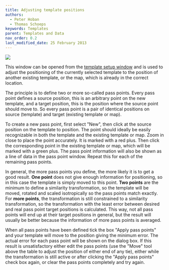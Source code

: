 ```yaml
---
title: Adjusting template positions
authors:
  - Peter Hoban
  - Thomas Schoeps
keywords: Templates
parent: Templates and Data
nav_order: 0.2
last_modified_date: 25 February 2013
---
```


![ ](images/template_adjust.png)

This window can be opened from the [template setup window](templates.md#setup) and is used to adjust the positioning of the currently selected template to the position of another existing template, or the map, which is already in the correct location.

The principle is to define two or more so-called pass points. Every pass point defines a source position, this is an arbitrary point on the new template, and a target position, this is the position where the source point should move to. So every pass point is a pair of identical positions on source (template) and target (existing template or map).

To create a new pass point, first select "New", then click at the source position on the template to position. The point should ideally be easily recognizable in both the template and the existing template or map. Zoom in close to place the point accurately. It is marked with a red plus. Then click the corresponding point in the existing template or map, which will be marked with a green plus. The pass point information will also be shown as a line of data in the pass point window. Repeat this for each of the remaining pass points.

In general, the more pass points you define, the more likely it is to get a good result. **One point** does not give enough information for positioning, so in this case the template is simply moved to this point. **Two points** are the minimum to define a similarity transformation, so the template will be moved, rotated and scaled isotropically so the pass points match exactly. For **more points**, the transformation is still constrained to a similarity transformation, so the transformation with the least error between desired and real pass point target positions is calculated. This way, not all pass points will end up at their target positions in general, but the result will usually be better because the information of more pass points is averaged.

When all pass points have been defined tick the box "Apply pass points" and your template will move to the position giving the minimum error. The actual error for each pass point will be shown on the dialog box. If this result is unsatisfactory either edit the pass points (use the "Move" tool above the table to adjust the position of either end of any tie), either while the transformation is still active or after clicking the "Apply pass points" check box again, or clear the pass points completely and try again.
